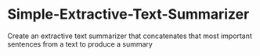 # Simple-Extractive-Text-Summarizer
Create an extractive text summarizer that concatenates that most important sentences from a text to produce a summary 
